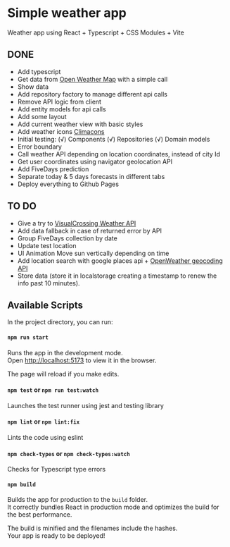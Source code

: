 # Simple weather app
Weather app using React + Typescript + CSS Modules + Vite 

## DONE
* Add typescript
* Get data from [Open Weather Map](https://openweathermap.org) with a simple call
* Show data
* Add repository factory to manage different api calls
* Remove API logic from client
* Add entity models for api calls
* Add some layout
* Add current weather view with basic styles
* Add weather icons [Climacons](http://adamwhitcroft.com/climacons/)
* Initial testing:
  (√) Components
  (√) Repositories
  (√) Domain models
* Error boundary
* Call weather API depending on location coordinates, instead of city Id
* Get user coordinates using navigator geolocation API
* Add FiveDays prediction
* Separate today & 5 days forecasts in different tabs
* Deploy everything to Github Pages 

## TO DO
* Give a try to [VisualCrossing Weather API](https://www.visualcrossing.com/weather-query-builder/)
* Add data fallback in case of returned error by API
* Group FiveDays collection by date
* Update test location
* UI Animation Move sun vertically depending on time
* Add location search with google places api + [OpenWeather geocoding API](https://openweathermap.org/api/geocoding-api)
* Store data (store it in localstorage creating a timestamp to renew the info past 10 minutes).

## Available Scripts

In the project directory, you can run:

#### `npm run start`
Runs the app in the development mode.\
Open [http://localhost:5173](http://localhost:5173) to view it in the browser.

The page will reload if you make edits.

#### `npm test` or `npm run test:watch`
Launches the test runner using jest and testing library

#### `npm lint` or `npm lint:fix`
Lints the code using eslint

#### `npm check-types` or `npm check-types:watch`
Checks for Typescript type errors

#### `npm build`
Builds the app for production to the `build` folder.\
It correctly bundles React in production mode and optimizes the build for the best performance.

The build is minified and the filenames include the hashes.\
Your app is ready to be deployed!
